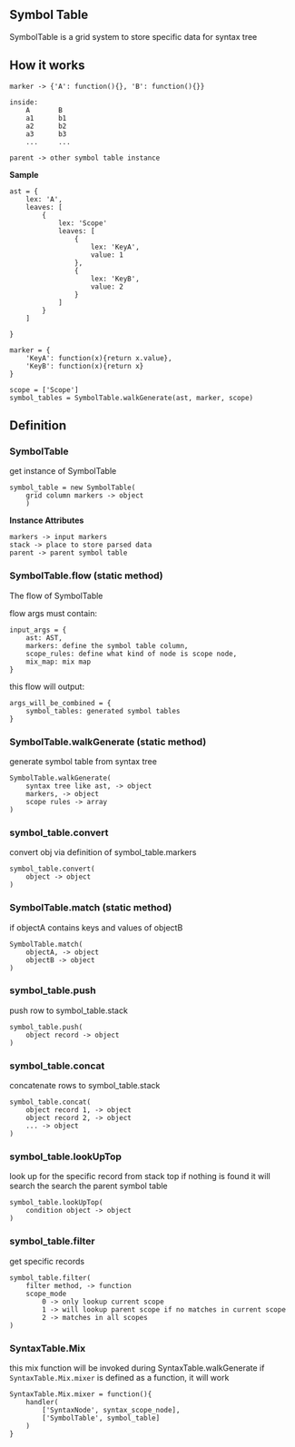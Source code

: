 ## Symbol Table

SymbolTable is a grid system to store specific data for syntax tree

## How it works
```
marker -> {'A': function(){}, 'B': function(){}}

inside:
    A       B
    a1      b1
    a2      b2
    a3      b3
    ...     ...

parent -> other symbol table instance
```

**Sample**
```
ast = {
    lex: 'A',
    leaves: [
        {
            lex: 'Scope'
            leaves: [
                {
                    lex: 'KeyA',
                    value: 1
                },
                {
                    lex: 'KeyB',
                    value: 2
                }
            ]
        }
    ]

}

marker = {
    'KeyA': function(x){return x.value},
    'KeyB': function(x){return x}
}

scope = ['Scope']
symbol_tables = SymbolTable.walkGenerate(ast, marker, scope)
```

## Definition

### SymbolTable
get instance of SymbolTable
```
symbol_table = new SymbolTable(
    grid column markers -> object
    )
```

**Instance Attributes**
```
markers -> input markers
stack -> place to store parsed data
parent -> parent symbol table
```

### SymbolTable.flow (static method)
The flow of SymbolTable

flow args must contain:
```
input_args = {
    ast: AST,
    markers: define the symbol table column,
    scope_rules: define what kind of node is scope node,
    mix_map: mix map
}
```
this flow will output:
```
args_will_be_combined = {
    symbol_tables: generated symbol tables
}
```

### SymbolTable.walkGenerate (static method)
generate symbol table from syntax tree
```
SymbolTable.walkGenerate(
    syntax tree like ast, -> object
    markers, -> object
    scope rules -> array
)
```

### symbol_table.convert
convert obj via definition of symbol_table.markers
```
symbol_table.convert(
    object -> object
)
```

### SymbolTable.match (static method)
if objectA contains keys and values of objectB
```
SymbolTable.match(
    objectA, -> object
    objectB -> object
)
```

### symbol_table.push
push row to symbol_table.stack
```
symbol_table.push(
    object record -> object
)
```

### symbol_table.concat
concatenate rows to symbol_table.stack
```
symbol_table.concat(
    object record 1, -> object
    object record 2, -> object
    ... -> object
)
```

### symbol_table.lookUpTop
look up for the specific record from stack top
if nothing is found it will search the search the parent symbol table
```
symbol_table.lookUpTop(
    condition object -> object
)
```

### symbol_table.filter
get specific records
```
symbol_table.filter(
    filter method, -> function
    scope_mode
        0 -> only lookup current scope
        1 -> will lookup parent scope if no matches in current scope
        2 -> matches in all scopes
)
```
### SyntaxTable.Mix
this mix function will be invoked during SyntaxTable.walkGenerate
if `SyntaxTable.Mix.mixer` is defined as a function, it will work

```
SyntaxTable.Mix.mixer = function(){
    handler(
        ['SyntaxNode', syntax_scope_node],
        ['SymbolTable', symbol_table]
    )
}
